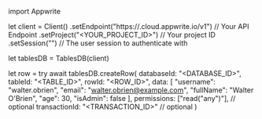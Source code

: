 import Appwrite

let client = Client()
    .setEndpoint("https://<REGION>.cloud.appwrite.io/v1") // Your API Endpoint
    .setProject("<YOUR_PROJECT_ID>") // Your project ID
    .setSession("") // The user session to authenticate with

let tablesDB = TablesDB(client)

let row = try await tablesDB.createRow(
    databaseId: "<DATABASE_ID>",
    tableId: "<TABLE_ID>",
    rowId: "<ROW_ID>",
    data: [
        "username": "walter.obrien",
        "email": "walter.obrien@example.com",
        "fullName": "Walter O'Brien",
        "age": 30,
        "isAdmin": false
    ],
    permissions: ["read("any")"], // optional
    transactionId: "<TRANSACTION_ID>" // optional
)

